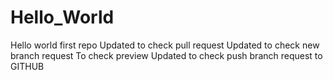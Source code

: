 # Hello_World
Hello world first repo
Updated to check pull request
Updated to check new branch request
To check preview
Updated to check push branch request to GITHUB
